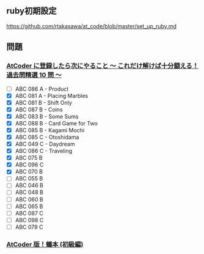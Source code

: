 ## ruby初期設定
https://github.com/rtakasawa/at_code/blob/master/set_up_ruby.md

## 問題
### [AtCoder に登録したら次にやること ～ これだけ解けば十分闘える！過去問精選 10 問 ～](https://qiita.com/drken/items/fd4e5e3630d0f5859067)
- [ ] ABC 086 A - Product
- [x] ABC 081 A - Placing Marbles
- [x] ABC 081 B - Shift Only
- [x] ABC 087 B - Coins
- [x] ABC 083 B - Some Sums
- [x] ABC 088 B - Card Game for Two
- [x] ABC 085 B - Kagami Mochi
- [x] ABC 085 C - Otoshidama
- [x] ABC 049 C - Daydream
- [x] ABC 086 C - Traveling
- [x] ABC 075 B
- [x] ABC 096 C
- [x] ABC 070 B
- [ ] ABC 055 B
- [ ] ABC 046 B
- [ ] ABC 048 B
- [ ] ABC 060 B
- [ ] ABC 065 B
- [ ] ABC 087 C
- [ ] ABC 098 C 
- [ ] ABC 079 C

### [AtCoder 版！蟻本 (初級編)](https://qiita.com/drken/items/e77685614f3c6bf86f44)
